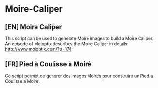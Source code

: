 # Moire-Caliper
## [EN]  Moire Caliper 
This script can be used to generate Moire images to build a Moire Caliper.  
An episode of Mojoptix describes the Moire Caliper in details:  
http://www.mojoptix.com/?p=178

## [FR]  Pied à Coulisse à Moiré
Ce script permet de generer des images Moires pour construire un Pied a Coulisse a Moire. 
